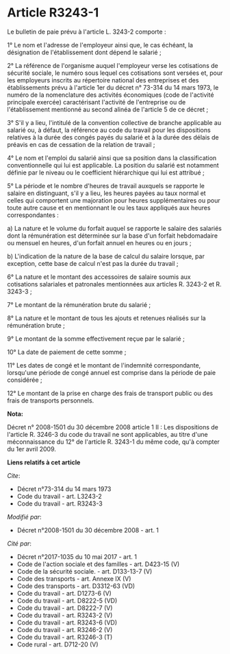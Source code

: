 # Article R3243-1

Le bulletin de paie prévu à l'article L. 3243-2 comporte : 

1° Le nom et l'adresse de l'employeur ainsi que, le cas échéant, la désignation de l'établissement dont dépend le salarié ; 

2° La référence de l'organisme auquel l'employeur verse les cotisations de sécurité sociale, le numéro sous lequel ces
cotisations sont versées et, pour les employeurs inscrits au répertoire national des entreprises et des établissements prévu
à l'article 1er du décret n° 73-314 du 14 mars 1973, le numéro de la nomenclature des activités économiques (code de
l'activité principale exercée) caractérisant l'activité de l'entreprise ou de l'établissement mentionné au second alinéa de
l'article 5 de ce décret ; 

3° S'il y a lieu, l'intitulé de la convention collective de branche applicable au salarié ou, à défaut, la référence au code
du travail pour les dispositions relatives à la durée des congés payés du salarié et à la durée des délais de préavis en cas
de cessation de la relation de travail ; 

4° Le nom et l'emploi du salarié ainsi que sa position dans la classification conventionnelle qui lui est applicable. La
position du salarié est notamment définie par le niveau ou le coefficient hiérarchique qui lui est attribué ; 

5° La période et le nombre d'heures de travail auxquels se rapporte le salaire en distinguant, s'il y a lieu, les heures
payées au taux normal et celles qui comportent une majoration pour heures supplémentaires ou pour toute autre cause et en
mentionnant le ou les taux appliqués aux heures correspondantes : 

a) La nature et le volume du forfait auquel se rapporte le salaire des salariés dont la rémunération est déterminée sur la
base d'un forfait hebdomadaire ou mensuel en heures, d'un forfait annuel en heures ou en jours ; 

b) L'indication de la nature de la base de calcul du salaire lorsque, par exception, cette base de calcul n'est pas la durée
du travail ; 

6° La nature et le montant des accessoires de salaire soumis aux cotisations salariales et patronales mentionnées aux
articles R. 3243-2 et R. 3243-3 ; 

7° Le montant de la rémunération brute du salarié ; 

8° La nature et le montant de tous les ajouts et retenues réalisés sur la rémunération brute ; 

9° Le montant de la somme effectivement reçue par le salarié ; 

10° La date de paiement de cette somme ; 

11° Les dates de congé et le montant de l'indemnité correspondante, lorsqu'une période de congé annuel est comprise dans la
période de paie considérée ;

12° Le montant de la prise en charge des frais de transport public ou des frais de transports personnels.

**Nota:**

Décret n° 2008-1501 du 30 décembre 2008 article 1 II : Les dispositions de l'article R. 3246-3 du code du travail ne sont
applicables, au titre d'une méconnaissance du 12° de l'article R. 3243-1 du même code, qu'à compter du 1er avril 2009.

**Liens relatifs à cet article**

_Cite_:

  - Décret n°73-314 du 14 mars 1973
  - Code du travail - art. L3243-2
  - Code du travail - art. R3243-3

_Modifié par_:

  - Décret n°2008-1501 du 30 décembre 2008 - art. 1

_Cité par_:

  - Décret n°2017-1035 du 10 mai 2017  - art. 1
  - Code de l'action sociale et des familles - art. D423-15 (V)
  - Code de la sécurité sociale. - art. D133-13-7 (V)
  - Code des transports - art. Annexe IX (V)
  - Code des transports - art. D3312-63 (VD)
  - Code du travail - art. D1273-6 (V)
  - Code du travail - art. D8222-5 (VD)
  - Code du travail - art. D8222-7 (V)
  - Code du travail - art. R3243-2 (V)
  - Code du travail - art. R3243-6 (VD)
  - Code du travail - art. R3246-2 (V)
  - Code du travail - art. R3246-3 (T)
  - Code rural - art. D712-20 (V)

